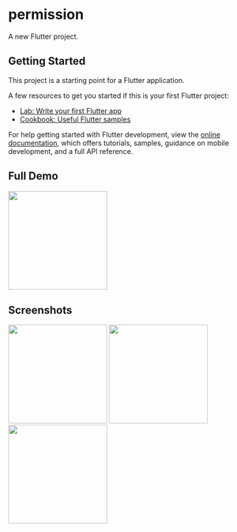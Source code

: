 # permission

A new Flutter project.

## Getting Started

This project is a starting point for a Flutter application.

A few resources to get you started if this is your first Flutter project:

- [Lab: Write your first Flutter app](https://docs.flutter.dev/get-started/codelab)
- [Cookbook: Useful Flutter samples](https://docs.flutter.dev/cookbook)

For help getting started with Flutter development, view the
[online documentation](https://docs.flutter.dev/), which offers tutorials,
samples, guidance on mobile development, and a full API reference.


## Full Demo

<img src = "https://user-images.githubusercontent.com/123535768/224991442-b77f793e-12bc-4a6a-b491-e9176401d736.gif" width = "200px">


## Screenshots

<img src = "https://user-images.githubusercontent.com/123535768/224991941-7a48c822-a742-4751-aad9-f15f9eb77305.png" width = "200px"> <img src = "https://user-images.githubusercontent.com/123535768/224992014-e5c82f53-32f5-48c5-be8f-2e9b729e7359.png" width = "200px">  <img src = "https://user-images.githubusercontent.com/123535768/224992083-cf808f25-ddcc-4600-bcde-32f60d3cd083.png" width = "200px">
